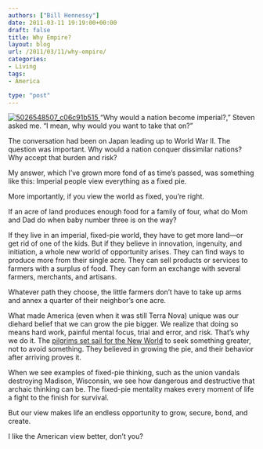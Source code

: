 ```yaml
---
authors: ["Bill Hennessy"]
date: 2011-03-11 19:19:00+00:00
draft: false
title: Why Empire?
layout: blog
url: /2011/03/11/why-empire/
categories:
- Living
tags:
- America

type: "post"
---
```


[![5026548507_c06c91b515](https://hennessysview.com/wp-content/uploads/2011/03/5026548507_c06c91b515_thumb.jpg)
](https://hennessysview.com/wp-content/uploads/2011/03/5026548507_c06c91b515.jpg) “Why would a nation become imperial?,” Steven asked me. “I mean, why would you want to take that on?” 

The conversation had been on Japan leading up to World War II. The question was important. Why would a nation conquer dissimilar nations? Why accept that burden and risk?

My answer, which I’ve grown more fond of as time’s passed, was something like this: Imperial people view everything as a fixed pie.

More importantly, if you view the world as fixed, you’re right. 

If an acre of land produces enough food for a family of four, what do Mom and Dad do when baby number three is on the way? 

If they live in an imperial, fixed-pie world, they have to get more land—or get rid of one of the kids. But if they believe in innovation, ingenuity, and initiation, a whole new world of opportunity arises. They can find ways to produce more from their single acre. They can sell products or services to farmers with a surplus of food. They can form an exchange with several farmers, merchants, and artisans.

Whatever path they choose, the little farmers don’t have to take up arms and annex a quarter of their neighbor’s one acre.

What made America (even when it was still Terra Nova) unique was our diehard belief that we can grow the pie bigger. We realize that doing so means hard work, painful mental focus, trial and error, and risk. That’s why we do it. The [pilgrims set sail for the New World](https://hennessysview.com/living/how-to-carry-on-the-pilgrims-mission/) to seek something greater, not to avoid something. They believed in growing the pie, and their behavior after arriving proves it. 

When we see examples of fixed-pie thinking, such as the union vandals destroying Madison, Wisconsin, we see how dangerous and destructive that archaic thinking can be. The fixed-pie mentality makes every moment of life a fight to the finish for survival. 

But our view makes life an endless opportunity to grow, secure, bond, and create.

I like the American view better, don’t you?
